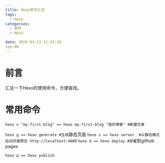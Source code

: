 ```yaml
---
title: Hexo命令汇总
tags:
  - hexo
categories:
  - 软件
  - Hexo

date: 2020-03-13 11:32:24
top:80
---
```




# 前言

汇总一下Hexo的使用命令，方便查找。

<!--more-->

# 常用命令

`hexo n "my-first-blog" == hexo my-first-blog "我的博客" #新建文章`

`hexo g == hexo generate #生成`静态页面
`hexo s == hexo server  #以静态模式启动页面预览 http://localhost:4000`
`hexo d == hexo deploy #部署`到github pages



`hexo p == hexo publish`